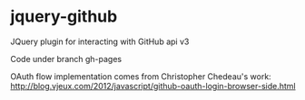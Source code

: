 jquery-github
=============

JQuery plugin for interacting with GitHub api v3

Code under branch gh-pages

OAuth flow implementation comes from Christopher Chedeau's work:
http://blog.vjeux.com/2012/javascript/github-oauth-login-browser-side.html
